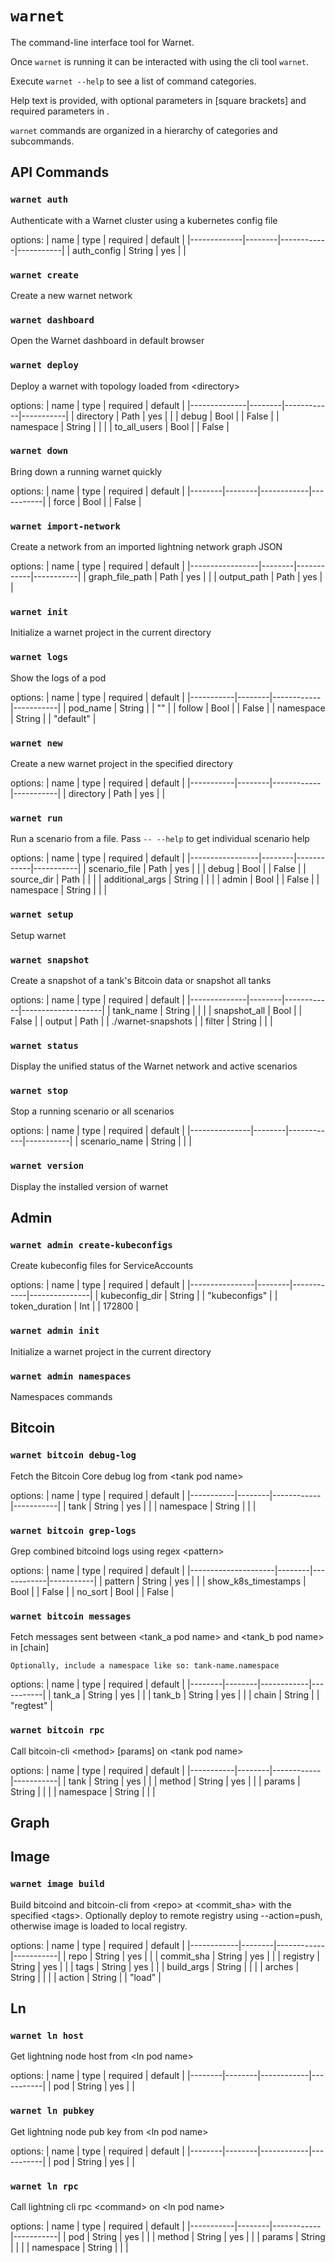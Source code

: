 # `warnet`

The command-line interface tool for Warnet.

Once `warnet` is running it can be interacted with using the cli tool `warnet`.

Execute `warnet --help` to see a list of command categories.

Help text is provided, with optional parameters in [square brackets] and required
parameters in <angle brackets>.

`warnet` commands are organized in a hierarchy of categories and subcommands.

## API Commands

### `warnet auth`
Authenticate with a Warnet cluster using a kubernetes config file

options:
| name        | type   | required   | default   |
|-------------|--------|------------|-----------|
| auth_config | String | yes        |           |

### `warnet create`
Create a new warnet network


### `warnet dashboard`
Open the Warnet dashboard in default browser


### `warnet deploy`
Deploy a warnet with topology loaded from \<directory>

options:
| name         | type   | required   | default   |
|--------------|--------|------------|-----------|
| directory    | Path   | yes        |           |
| debug        | Bool   |            | False     |
| namespace    | String |            |           |
| to_all_users | Bool   |            | False     |

### `warnet down`
Bring down a running warnet quickly

options:
| name   | type   | required   | default   |
|--------|--------|------------|-----------|
| force  | Bool   |            | False     |

### `warnet import-network`
Create a network from an imported lightning network graph JSON

options:
| name            | type   | required   | default   |
|-----------------|--------|------------|-----------|
| graph_file_path | Path   | yes        |           |
| output_path     | Path   | yes        |           |

### `warnet init`
Initialize a warnet project in the current directory


### `warnet logs`
Show the logs of a pod

options:
| name      | type   | required   | default   |
|-----------|--------|------------|-----------|
| pod_name  | String |            | ""        |
| follow    | Bool   |            | False     |
| namespace | String |            | "default" |

### `warnet new`
Create a new warnet project in the specified directory

options:
| name      | type   | required   | default   |
|-----------|--------|------------|-----------|
| directory | Path   | yes        |           |

### `warnet run`
Run a scenario from a file.
    Pass `-- --help` to get individual scenario help

options:
| name            | type   | required   | default   |
|-----------------|--------|------------|-----------|
| scenario_file   | Path   | yes        |           |
| debug           | Bool   |            | False     |
| source_dir      | Path   |            |           |
| additional_args | String |            |           |
| admin           | Bool   |            | False     |
| namespace       | String |            |           |

### `warnet setup`
Setup warnet


### `warnet snapshot`
Create a snapshot of a tank's Bitcoin data or snapshot all tanks

options:
| name         | type   | required   | default            |
|--------------|--------|------------|--------------------|
| tank_name    | String |            |                    |
| snapshot_all | Bool   |            | False              |
| output       | Path   |            | ./warnet-snapshots |
| filter       | String |            |                    |

### `warnet status`
Display the unified status of the Warnet network and active scenarios


### `warnet stop`
Stop a running scenario or all scenarios

options:
| name          | type   | required   | default   |
|---------------|--------|------------|-----------|
| scenario_name | String |            |           |

### `warnet version`
Display the installed version of warnet


## Admin

### `warnet admin create-kubeconfigs`
Create kubeconfig files for ServiceAccounts

options:
| name           | type   | required   | default       |
|----------------|--------|------------|---------------|
| kubeconfig_dir | String |            | "kubeconfigs" |
| token_duration | Int    |            | 172800        |

### `warnet admin init`
Initialize a warnet project in the current directory


### `warnet admin namespaces`
Namespaces commands


## Bitcoin

### `warnet bitcoin debug-log`
Fetch the Bitcoin Core debug log from \<tank pod name>

options:
| name      | type   | required   | default   |
|-----------|--------|------------|-----------|
| tank      | String | yes        |           |
| namespace | String |            |           |

### `warnet bitcoin grep-logs`
Grep combined bitcoind logs using regex \<pattern>

options:
| name                | type   | required   | default   |
|---------------------|--------|------------|-----------|
| pattern             | String | yes        |           |
| show_k8s_timestamps | Bool   |            | False     |
| no_sort             | Bool   |            | False     |

### `warnet bitcoin messages`
Fetch messages sent between \<tank_a pod name> and \<tank_b pod name> in [chain]

    Optionally, include a namespace like so: tank-name.namespace

options:
| name   | type   | required   | default   |
|--------|--------|------------|-----------|
| tank_a | String | yes        |           |
| tank_b | String | yes        |           |
| chain  | String |            | "regtest" |

### `warnet bitcoin rpc`
Call bitcoin-cli \<method> [params] on \<tank pod name>

options:
| name      | type   | required   | default   |
|-----------|--------|------------|-----------|
| tank      | String | yes        |           |
| method    | String | yes        |           |
| params    | String |            |           |
| namespace | String |            |           |

## Graph

## Image

### `warnet image build`
Build bitcoind and bitcoin-cli from \<repo> at \<commit_sha> with the specified \<tags>.
    Optionally deploy to remote registry using --action=push, otherwise image is loaded to local registry.

options:
| name       | type   | required   | default   |
|------------|--------|------------|-----------|
| repo       | String | yes        |           |
| commit_sha | String | yes        |           |
| registry   | String | yes        |           |
| tags       | String | yes        |           |
| build_args | String |            |           |
| arches     | String |            |           |
| action     | String |            | "load"    |

## Ln

### `warnet ln host`
Get lightning node host from \<ln pod name>

options:
| name   | type   | required   | default   |
|--------|--------|------------|-----------|
| pod    | String | yes        |           |

### `warnet ln pubkey`
Get lightning node pub key from \<ln pod name>

options:
| name   | type   | required   | default   |
|--------|--------|------------|-----------|
| pod    | String | yes        |           |

### `warnet ln rpc`
Call lightning cli rpc \<command> on \<ln pod name>

options:
| name      | type   | required   | default   |
|-----------|--------|------------|-----------|
| pod       | String | yes        |           |
| method    | String | yes        |           |
| params    | String |            |           |
| namespace | String |            |           |


